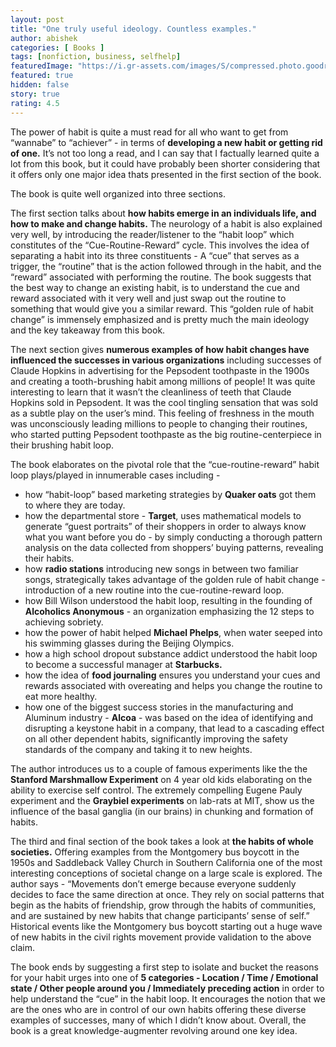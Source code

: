 ```yaml
---
layout: post
title: "One truly useful ideology. Countless examples."
author: abishek
categories: [ Books ]
tags: [nonfiction, business, selfhelp]
featuredImage: "https://i.gr-assets.com/images/S/compressed.photo.goodreads.com/books/1545854312l/12609433._SY475_.jpg"
featured: true
hidden: false
story: true
rating: 4.5
---
```


The power of habit is quite a must read for all who want to get from “wannabe” to “achiever” - in terms of **developing a new habit or getting rid of one.** It’s not too long a read, and I can say that I factually learned quite a lot from this book, but it could have probably been shorter considering that it offers only one major idea thats presented in the first section of the book.

The book is quite well organized into three sections.

The first section talks about **how habits emerge in an individuals life, and how to make and change habits.** The neurology of a habit is also explained very well, by introducing the reader/listener to the “habit loop” which constitutes of the “Cue-Routine-Reward” cycle. <span class="spoiler">This involves the idea of separating a habit into its three constituents - A “cue” that serves as a trigger, the “routine” that is the action followed through in the habit, and the “reward” associated with performing the routine. The book suggests that the best way to change an existing habit, is to understand the cue and reward associated with it very well and just swap out the routine to something that would give you a similar reward.</span> This “golden rule of habit change” is immensely emphasized and is pretty much the main ideology and the key takeaway from this book.

The next section gives **numerous examples of how habit changes have influenced the successes in various organizations** including successes of Claude Hopkins in advertising for the Pepsodent toothpaste in the 1900s and creating a tooth-brushing habit among millions of people! <span class="spoiler">It was quite interesting to learn that it wasn’t the cleanliness of teeth that Claude Hopkins sold in Pepsodent. It was the cool tingling sensation that was sold as a subtle play on the user’s mind. This feeling of freshness in the mouth was unconsciously leading millions to people to changing their routines, who started putting Pepsodent toothpaste as the big routine-centerpiece in their brushing habit loop.</span>

The book elaborates on the pivotal role that the “cue-routine-reward” habit loop plays/played in innumerable cases including -
- how “habit-loop” based marketing strategies by **Quaker oats** got them to where they are today.
- how the departmental store - **Target**, uses mathematical models to generate “guest portraits” of their shoppers <span class="spoiler">in order to always know what you want before you do - by simply conducting a thorough pattern analysis on the data collected from shoppers’ buying patterns, revealing their habits.</span>
- how **radio stations** introducing new songs in between two familiar songs, strategically takes advantage of the golden rule of habit change - introduction of a new routine into the cue-routine-reward loop.
- how Bill Wilson understood the habit loop, resulting in the founding of **Alcoholics Anonymous** - an organization emphasizing the 12 steps to achieving sobriety.
- how the power of habit helped **Michael Phelps**, when water seeped into his swimming glasses during the Beijing Olympics.
- how a high school dropout substance addict understood the habit loop to become a successful manager at **Starbucks.**
- how the idea of **food journaling** ensures you understand your cues and rewards associated with overeating and helps you change the routine to eat more healthy.
- how one of the biggest success stories in the manufacturing and Aluminum industry - **Alcoa** - was based on the idea of identifying and disrupting a keystone habit in a company, that lead to a cascading effect on all other dependent habits, significantly improving the safety standards of the company and taking it to new heights.

The author introduces us to a couple of famous experiments like the the **Stanford Marshmallow Experiment** on 4 year old kids elaborating on the ability to exercise self control. The extremely compelling Eugene Pauly experiment and the **Graybiel experiments** on lab-rats at MIT, show us the influence of the basal ganglia (in our brains) in chunking and formation of habits.

The third and final section of the book takes a look at **the habits of whole societies.** Offering examples from the Montgomery bus boycott in the 1950s and Saddleback Valley Church in Southern California one of the most interesting conceptions of societal change on a large scale is explored. <span class="spoiler">The author says - “Movements don’t emerge because everyone suddenly decides to face the same direction at once. They rely on social patterns that begin as the habits of friendship, grow through the habits of communities, and are sustained by new habits that change participants’ sense of self.” Historical events like the Montgomery bus boycott starting out a huge wave of new habits in the civil rights movement provide validation to the above claim.</span>

The book ends by suggesting a first step to isolate and bucket the reasons for your habit urges into one of **5 categories - Location / Time / Emotional state / Other people around you / Immediately preceding action** in order to help understand the “cue” in the habit loop. It encourages the notion that we are the ones who are in control of our own habits offering these diverse examples of successes, many of which I didn’t know about. Overall, the book is a great knowledge-augmenter revolving around one key idea.
